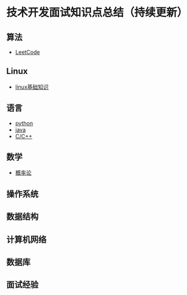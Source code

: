 # 技术开发面试知识点总结（持续更新）

## 算法

- [LeetCode](/docs/notes/algorithm/leetcode.md)
## Linux

- [linux基础知识](/docs/notes/linux/linux.md)

## 语言

- [python](/docs/notes/python/python.md)
- [java](/docs/notes/java/java.md)
- [C/C++]()

## 数学

- [概率论]()

## 操作系统

## 数据结构

## 计算机网络

## 数据库

## 面试经验